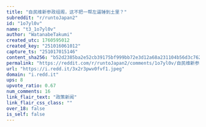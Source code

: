 ```yaml
---
title: "自民维新参政组阁，这不把一帮左逼锤到土里？"
subreddit: "r/runtoJapan2"
id: "1o7yl0v"
name: "t3_1o7yl0v"
author: "WatanabeTakumi"
created_utc: 1760595012
created_key: "251016061012"
capture_ts: "251017015146"
content_sha256: "b52d2385ba2e52cb39175bf999bb72e3d12a68a231104b56d3c76267bcbaacd9"
permalink: "https://reddit.com/r/runtoJapan2/comments/1o7yl0v/自民维新参政组阁这不把一帮左逼锤到土里/"
url: "https://i.redd.it/3x2r3pwv0fvf1.jpeg"
domain: "i.redd.it"
ups: 8
upvote_ratio: 0.67
num_comments: 16
link_flair_text: "政策新闻"
link_flair_css_class: ""
over_18: false
is_self: false
---
```


